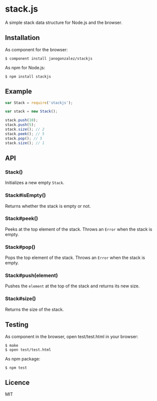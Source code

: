 # stack.js

A simple stack data structure for Node.js and the browser.

## Installation

As component for the browser:

```
$ component install janogonzalez/stackjs
```

As npm for Node.js:

```
$ npm install stackjs
```

## Example

```js
var Stack = require('stackjs');

var stack = new Stack();

stack.push(10);
stack.push(5);
stack.size(); // 2
stack.peek(); // 5
stack.pop(); // 5
stack.size(); // 1
```

## API

### Stack()

Initializes a new empty `Stack`.

### Stack#isEmpty()

Returns whether the stack is empty or not.

### Stack#peek()

Peeks at the top element of the stack.
Throws an `Error` when the stack is empty.

### Stack#pop()

Pops the top element of the stack.
Throws an `Error` when the stack is empty.

### Stack#push(element)

Pushes the `element` at the top of the stack and returns its new size.

### Stack#size()

Returns the size of the stack.

## Testing

As component in the browser, open test/test.html in your browser:

```
$ make
$ open test/test.html
```

As npm package:

```
$ npm test
```

## Licence

MIT
